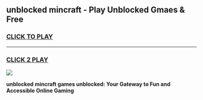 
## unblocked mincraft - Play Unblocked Gmaes & Free
<h3>
<a href="https://news.freeplayer.one?title=unblocked_mincraft&ref=23F">CLICK TO PLAY</a></h3>
<hr>

<h3>
<a href="https://news.freeplayer.one?title=unblocked_mincraft&ref=23F">CLICK 2 PLAY</a>
  
</h3>

<a href="https://news.freeplayer.one?title=unblocked_mincraft&ref=23F/"><img src="https://clearcache.store/games.png"></a>


**unblocked mincraft games unblocked: Your Gateway to Fun and Accessible Online Gaming**
